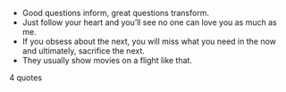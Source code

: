  - Good questions inform, great questions transform.
 - Just follow your heart and you’ll see no one can love you as much as me.
 - If you obsess about the next, you will miss what you need in the now and ultimately, sacrifice the next.
 - They usually show movies on a flight like that.

4 quotes